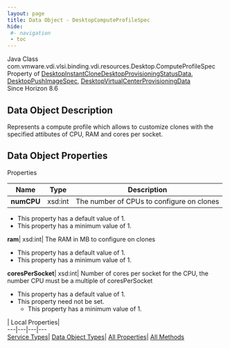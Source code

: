 ```yaml
---
layout: page
title: Data Object - DesktopComputeProfileSpec
hide:
 #- navigation
 - toc
---
```






Java Class
    com.vmware.vdi.vlsi.binding.vdi.resources.Desktop.ComputeProfileSpec  
Property of
     [DesktopInstantCloneDesktopProvisioningStatusData](vdi.resources.Desktop.InstantCloneProvisioningStatusData.md#field_detail), [DesktopPushImageSpec](vdi.resources.Desktop.PushImageSpec.md#field_detail), [DesktopVirtualCenterProvisioningData](vdi.resources.Desktop.VirtualCenterProvisioningData.md#field_detail)  
Since 
    Horizon 8.6

## Data Object Description 

Represents a compute profile which allows to customize clones with the specified attibutes of CPU, RAM and cores per socket. 

## Data Object Properties

Properties

Name |  Type |  Description   
---|---|---  
**numCPU**|  xsd:int|  The number of CPUs to configure on clones   


  * This property has a default value of 1.
  * This property has a minimum value of 1. 

  
**ram**|  xsd:int|  The RAM in MB to configure on clones   


  * This property has a default value of 1.
  * This property has a minimum value of 1. 

  
**coresPerSocket**|  xsd:int|  Number of cores per socket for the CPU, the number CPU must be a multiple of coresPerSocket   


  * This property has a default value of 1.
* This property need not be set.
  * This property has a minimum value of 1. 

  
  
  
 | Local Properties|   
---|---|---|---  
[Service Types](index-mo_types.md)| [Data Object Types](index-do_types.md)| [All Properties](index-properties.md)| [All Methods](index-methods.md)  
  
  

